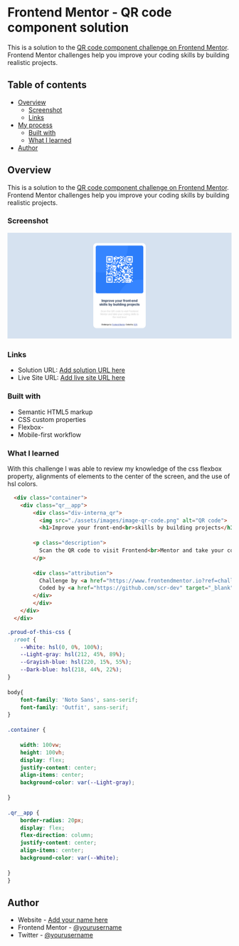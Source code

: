# Frontend Mentor - QR code component solution

This is a solution to the [QR code component challenge on Frontend Mentor](https://www.frontendmentor.io/challenges/qr-code-component-iux_sIO_H). Frontend Mentor challenges help you improve your coding skills by building realistic projects. 

## Table of contents

- [Overview](#overview)
  - [Screenshot](#screenshot)
  - [Links](#links)
- [My process](#my-process)
  - [Built with](#built-with)
  - [What I learned](#what-i-learned)
- [Author](#author)


## Overview
This is a solution to the [QR code component challenge on Frontend Mentor](https://www.frontendmentor.io/challenges/qr-code-component-iux_sIO_H). Frontend Mentor challenges help you improve your coding skills by building realistic projects. 

### Screenshot

![](./assets/images/qrcode-desktop.png)


### Links

- Solution URL: [Add solution URL here](https://github.com/scr-dev/QRcode)
- Live Site URL: [Add live site URL here](https://scr-dev.github.io/QRcode/)


### Built with

- Semantic HTML5 markup
- CSS custom properties
- Flexbox- 
- Mobile-first workflow

### What I learned

With this challenge I was able to review my knowledge of the css flexbox property, alignments of elements to the center of the screen, and the use of hsl colors.

```html
  <div class="container">
    <div class="qr__app">
        <div class="div-interna_qr">
          <img src="./assets/images/image-qr-code.png" alt="QR code">
          <h1>Improve your front-end<br>skills by building projects</h1>
    
        <p class="description">
          Scan the QR code to visit Frontend<br>Mentor and take your coding skills to<br>the next level
        </p>
        
        <div class="attribution">
          Challenge by <a href="https://www.frontendmentor.io?ref=challenge" target="_blank">Frontend Mentor</a>. 
          Coded by <a href="https://github.com/scr-dev" target="_blank">SCR</a>.
        </div>
        </div>
    </div>
  </div> 
```
```css
.proud-of-this-css {
  :root {
    --White: hsl(0, 0%, 100%);
    --Light-gray: hsl(212, 45%, 89%);
    --Grayish-blue: hsl(220, 15%, 55%);
    --Dark-blue: hsl(218, 44%, 22%);
}

body{
    font-family: 'Noto Sans', sans-serif;
    font-family: 'Outfit', sans-serif;
}

.container {
    
    width: 100vw;
    height: 100vh;    
    display: flex;
    justify-content: center;
    align-items: center;    
    background-color: var(--Light-gray);   
    
}

.qr__app {   
    border-radius: 20px;
    display: flex;
    flex-direction: column;
    justify-content: center;
    align-items: center;
    background-color: var(--White);
   
}
}
```

## Author

- Website - [Add your name here](https://github.com/scr-dev)
- Frontend Mentor - [@yourusername](https://www.frontendmentor.io/profile/scr-dev)
- Twitter - [@yourusername](https://twitter.com/scrsidnei)


